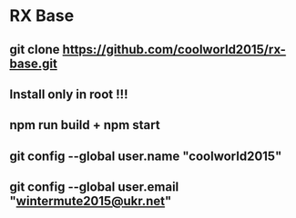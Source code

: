# RX Base
git clone https://github.com/coolworld2015/rx-base.git
-------------------------------------------------------------------------------------------------
Install only in root !!! 
-------------------------------------------------------------------------------------------------
npm run build + npm start
-------------------------------------------------------------------------------------------------
git config --global user.name "coolworld2015"
-------------------------------------------------------------------------------------------------
git config --global user.email "wintermute2015@ukr.net"
-------------------------------------------------------------------------------------------------